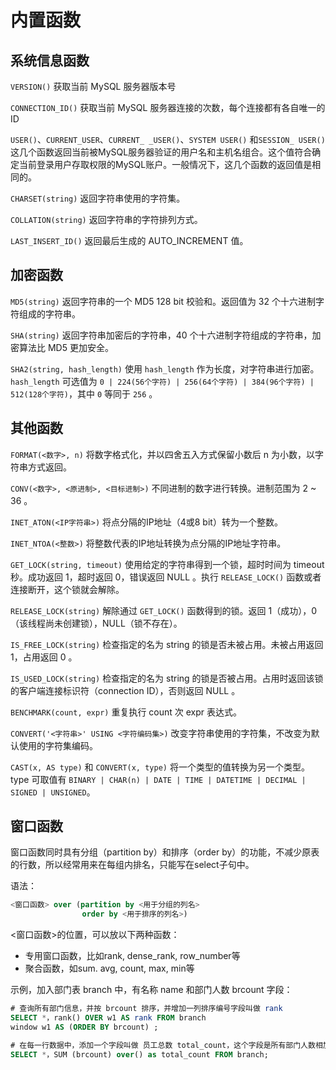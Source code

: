 # 内置函数

## 系统信息函数

`VERSION()` 获取当前 MySQL 服务器版本号

`CONNECTION_ID()` 获取当前 MySQL 服务器连接的次数，每个连接都有各自唯一的 ID

`USER()`、`CURRENT_USER`、`CURRENT_ _USER()`、`SYSTEM USER()` 和`SESSION_ USER()`这几个函数返回当前被MySQL服务器验证的用户名和主机名组合。这个值符合确定当前登录用户存取权限的MySQL账户。一般情况下，这几个函数的返回值是相同的。

`CHARSET(string)` 返回字符串使用的字符集。

`COLLATION(string)` 返回字符串的字符排列方式。

`LAST_INSERT_ID()` 返回最后生成的 AUTO_INCREMENT 值。

## 加密函数

`MD5(string)` 返回字符串的一个 MD5 128 bit 校验和。返回值为 32 个十六进制字符组成的字符串。

`SHA(string)` 返回字符串加密后的字符串，40 个十六进制字符组成的字符串，加密算法比 MD5 更加安全。

`SHA2(string, hash_length)` 使用 `hash_length` 作为长度，对字符串进行加密。 `hash_length` 可选值为 `0 | 224(56个字符) | 256(64个字符) | 384(96个字符) | 512(128个字符)`，其中 `0` 等同于 `256` 。

## 其他函数

`FORMAT(<数字>, n)` 将数字格式化，并以四舍五入方式保留小数后 n 为小数，以字符串方式返回。

`CONV(<数字>, <原进制>, <目标进制>)` 不同进制的数字进行转换。进制范围为 2 ~ 36 。

`INET_ATON(<IP字符串>)` 将点分隔的IP地址（4或8 bit）转为一个整数。

`INET_NTOA(<整数>)` 将整数代表的IP地址转换为点分隔的IP地址字符串。

`GET_LOCK(string, timeout)` 使用给定的字符串得到一个锁，超时时间为 timeout 秒。成功返回 1，超时返回 0，错误返回 NULL 。执行 `RELEASE_LOCK()` 函数或者连接断开，这个锁就会解除。

`RELEASE_LOCK(string)` 解除通过 `GET_LOCK()` 函数得到的锁。返回 1（成功），0（该线程尚未创建锁），NULL（锁不存在）。

`IS_FREE_LOCK(string)` 检查指定的名为 string 的锁是否未被占用。未被占用返回 1，占用返回 0 。

`IS_USED_LOCK(string)` 检查指定的名为 string 的锁是否被占用。占用时返回该锁的客户端连接标识符（connection ID），否则返回 NULL 。

`BENCHMARK(count, expr)` 重复执行 count 次 expr 表达式。

`CONVERT('<字符串>' USING <字符编码集>)` 改变字符串使用的字符集，不改变为默认使用的字符集编码。

`CAST(x, AS type)` 和 `CONVERT(x, type)` 将一个类型的值转换为另一个类型。type 可取值有 `BINARY | CHAR(n) | DATE | TIME | DATETIME | DECIMAL | SIGNED | UNSIGNED`。

## 窗口函数

窗口函数同时具有分组（partition by）和排序（order by）的功能，不减少原表的行数，所以经常用来在每组内排名，只能写在select子句中。

语法：

```sql
<窗口函数> over (partition by <用于分组的列名>
                order by <用于排序的列名>)
```

<窗口函数>的位置，可以放以下两种函数：

- 专用窗口函数，比如rank, dense_rank, row_number等
- 聚合函数，如sum. avg, count, max, min等

示例，加入部门表 branch 中，有名称 name 和部门人数 brcount 字段：

```sql
# 查询所有部门信息，并按 brcount 排序，并增加一列排序编号字段叫做 rank
SELECT *，rank() OVER w1 AS rank FROM branch
window w1 AS (ORDER BY brcount) ;

# 在每一行数据中，添加一个字段叫做 员工总数 total_count，这个字段是所有部门人数相加所得。
SELECT *，SUM (brcount) over() as total_count FROM branch;
```
